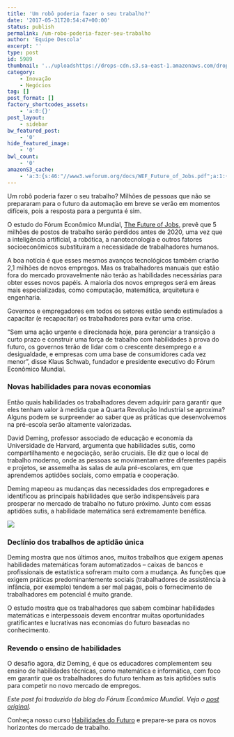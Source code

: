 ```yaml
---
title: 'Um robô poderia fazer o seu trabalho?'
date: '2017-05-31T20:54:47+00:00'
status: publish
permalink: /um-robo-poderia-fazer-seu-trabalho
author: 'Equipe Descola'
excerpt: ''
type: post
id: 5989
thumbnail: '../uploadshttps://drops-cdn.s3.sa-east-1.amazonaws.com/drops-new/wp-content/uploads/2017/05/31205328/future-jobs-150x150.png'
category:
    - Inovação
    - Negócios
tag: []
post_format: []
factory_shortcodes_assets:
    - 'a:0:{}'
post_layout:
    - sidebar
bw_featured_post:
    - '0'
hide_featured_image:
    - '0'
bwl_count:
    - '0'
amazonS3_cache:
    - 'a:3:{s:46:"//www3.weforum.org/docs/WEF_Future_of_Jobs.pdf";a:1:{s:9:"timestamp";i:1496264019;}s:93:"//s3-sa-east-1.amazonaws.com/drops-cdn/drops-new/wp-content/uploads/2017/05/31194444/jobs.png";i:5994;s:55:"//descola.org/drops/wp-content/uploads/2017/05/jobs.png";i:5994;}'
---
```

Um robô poderia fazer o seu trabalho? Milhões de pessoas que não se prepararam para o futuro da automação em breve se verão em momentos difíceis, pois a resposta para a pergunta é sim.

O estudo do Fórum Econômico Mundial, [The Future of Jobs](http://www3.weforum.org/docs/WEF_Future_of_Jobs.pdf), prevê que 5 milhões de postos de trabalho serão perdidos antes de 2020, uma vez que a inteligência artificial, a robótica, a nanotecnologia e outros fatores socioeconômicos substituíram a necessidade de trabalhadores humanos.

A boa notícia é que esses mesmos avanços tecnológicos também criarão 2,1 milhões de novos empregos. Mas os trabalhadores manuais que estão fora do mercado provavelmente não terão as habilidades necessárias para obter esses novos papéis. A maioria dos novos empregos será em áreas mais especializadas, como computação, matemática, arquitetura e engenharia.

Governos e empregadores em todos os setores estão sendo estimulados a capacitar (e recapacitar) os trabalhadores para evitar uma crise.

“Sem uma ação urgente e direcionada hoje, para gerenciar a transição a curto prazo e construir uma força de trabalho com habilidades à prova do futuro, os governos terão de lidar com o crescente desemprego e a desigualdade, e empresas com uma base de consumidores cada vez menor”, disse Klaus Schwab, fundador e presidente executivo do Fórum Econômico Mundial.

### Novas habilidades para novas economias

Então quais habilidades os trabalhadores devem adquirir para garantir que eles tenham valor à medida que a Quarta Revolução Industrial se aproxima? Alguns podem se surpreender ao saber que as práticas que desenvolvemos na pré-escola serão altamente valorizadas.

David Deming, professor associado de educação e economia da Universidade de Harvard, argumenta que habilidades sutis, como compartilhamento e negociação, serão cruciais. Ele diz que o local de trabalho moderno, onde as pessoas se movimentam entre diferentes papéis e projetos, se assemelha às salas de aula pré-escolares, em que aprendemos aptidões sociais, como empatia e cooperação.

Deming mapeou as mudanças das necessidades dos empregadores e identificou as principais habilidades que serão indispensáveis para prosperar no mercado de trabalho no futuro próximo. Junto com essas aptidões sutis, a habilidade matemática será extremamente benéfica.

![](https://descola.org/drops/wp-content/uploads/2017/05/jobs.png)

### Declínio dos trabalhos de aptidão única

Deming mostra que nos últimos anos, muitos trabalhos que exigem apenas habilidades matemáticas foram automatizados – caixas de bancos e profissionais de estatística sofreram muito com a mudança. As funções que exigem práticas predominantemente sociais (trabalhadores de assistência à infância, por exemplo) tendem a ser mal pagas, pois o fornecimento de trabalhadores em potencial é muito grande.

O estudo mostra que os trabalhadores que sabem combinar habilidades matemáticas e interpessoais devem encontrar muitas oportunidades gratificantes e lucrativas nas economias do futuro baseadas no conhecimento.

### Revendo o ensino de habilidades

O desafio agora, diz Deming, é que os educadores complementem seu ensino de habilidades técnicas, como matemática e informática, com foco em garantir que os trabalhadores do futuro tenham as tais aptidões sutis para competir no novo mercado de empregos.

*Este post foi traduzido do blog do Fórum Econômico Mundial. Veja o [post original](https://www.weforum.org/agenda/2016/09/jobs-of-future-and-skills-you-need/).*

Conheça nosso curso [Habilidades do Futuro](https://descola.org/curso/habilidades-do-futuro) e prepare-se para os novos horizontes do mercado de trabalho.